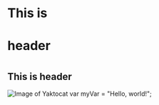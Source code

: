 # This is <h1> header
# <h2> This is  header
![Image of Yaktocat](https://octodex.github.com/images/yaktocat.png)
var myVar = "Hello, world!";

